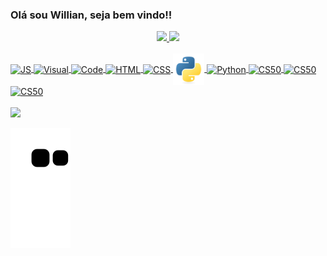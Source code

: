### Olá sou Willian, seja bem vindo!!   

<div align="center">
    <a href="https://github.com/willianvass">
    <img height="180em" src="https://github-readme-stats.vercel.app/api?username=willianvass&show_icons=true&theme=dracula&include_all_commits=true&count_private=true"/>
    <img height="180em" src="https://user-images.githubusercontent.com/94553130/143157163-7a91aa27-8119-4eba-93ff-8b4b87f67dc1.png"/>
</div>
  </div>
<div style="display: inline_block"><br>
  <img align="center" alt="JS" height="50" width="50" src="https://user-images.githubusercontent.com/94553130/143727383-3555c184-2061-491e-9ed5-37b784c6f010.png">
  <img align="center" alt="Visual" height="50" width="50" src="https://user-images.githubusercontent.com/94553130/143688088-d6786cb1-613d-4fbc-b657-00b3e9ea1b0e.jpg">  
  <img align="center" alt="Code" height="40" width="60" src="https://user-images.githubusercontent.com/94553130/143682719-cc590ae9-867c-4430-9b03-a0512f6c6745.png"> 
  <img align="center" alt="HTML" height="50" width="50" src="https://user-images.githubusercontent.com/94553130/143727404-c088cca4-3f0a-46f9-8b56-3ce604644968.png">
  <img align="center" alt="CSS" height="50" width="40" src="https://user-images.githubusercontent.com/94553130/143727443-041fedca-2502-454d-845c-920433b059ca.png">
  <img align="center" alt="Python" height="50" width="50" src="https://raw.githubusercontent.com/devicons/devicon/master/icons/python/python-original.svg">
  <img align="center" alt="Python" height="50" width="50" src="https://user-images.githubusercontent.com/94553130/143688066-87cf7a7b-c947-4498-82b5-1aa6849663bf.png">  
  <img align="center" alt="CS50" height="50" width="50" src="https://user-images.githubusercontent.com/94553130/143471638-b972b0b5-2716-42e1-9628-82f98319711e.png">
  <img align="center" alt="CS50" height="50" width="50" src="https://user-images.githubusercontent.com/94553130/146219637-3bb22cfc-dda2-4eb2-a7cc-a1a00a52d5ee.png">
  <img align="center" alt="CS50" height="60" width="60" src="https://user-images.githubusercontent.com/94553130/143365384-b0d2ef5c-ddd0-47dc-813c-60f0b742e7e6.jpg">
</div>
<br>   
<div>
<a href="https://www.linkedin.com/in/willian-vasselo-58b215ab/" target="_blank"><img src="https://img.shields.io/badge/-LinkedIn-%230077B5?style=for-the-badge&logo=linkedin&logoColor=white" target="_blank"></a></div>

 ![Snake animation](https://github.com/rafaballerini/rafaballerini/blob/output/github-contribution-grid-snake.svg)
